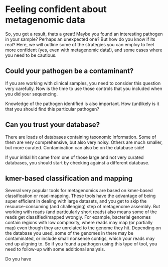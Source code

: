 # Feeling confident about metagenomic data

So, you got a result, thats a great! Maybe you found an interesting pathogen in your sample? Perhaps an unexpected one? But how do you know if its real? Here, we will outline some of the strategies you can employ to feel more confident (yes, even with metagenomic data!), and some cases where you need to be cautious.

## Could your pathogen be a contaminant?

If you are working with clinical samples, you need to consider this question very carefully. Now is the time to use those controls that you included when you did your sequencing.

Knowledge of the pathogen identified is also important. How (un)likely is it that you should find this particular pathogen? 

## Can you trust your database?

There are loads of databases containing taxonomic information. Some of them are very comprehensive, but also very noisy. Others are much smaller, but more curated. Contamination can also be on the database side!

If your initial hit came from one of those large and not very curated databases, you should start by checking against a different database.

## kmer-based classification and mapping

Several very popular tools for metagenomics are based on kmer-based classification or read-mapping. These tools have the advantage of being super efficient in dealing with large datasets, and you get to skip the resource-consuming (and challenging) step of metagenome assembly. But working with reads (and particularly short reads) also means some of the reads get classified/mapped wrongly. For example, bacterial genomes contain regions with low complexity, where reads may map (or partially map) even though they are unrelated to the genome they hit. Depending on the database you used, some of the genomes in there may be contaminated, or include small nonsense contigs, which your reads may end up aligning to. So if you found a pathogen using this type of tool, you need to follow-up with some additional analysis.

Do you have 






